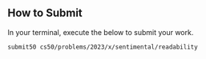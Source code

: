 
How to Submit
-------------

In your terminal, execute the below to submit your work.

    submit50 cs50/problems/2023/x/sentimental/readability
